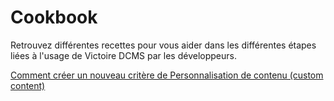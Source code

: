 # Cookbook

Retrouvez différentes recettes pour vous aider dans les différentes étapes liées à l'usage de Victoire DCMS par les développeurs.


[Comment créer un nouveau critère de Personnalisation de contenu (custom content)](https://github.com/Victoire/documentation-fr/blob/master/COOKBOOK/Criteria.md)
